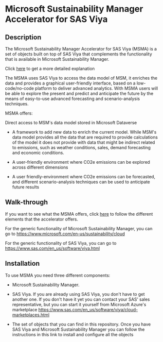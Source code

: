 # Microsoft Sustainability Manager Accelerator for SAS Viya

## Description

The Microsoft Sustainability Manager Accelerator for SAS Viya (MSMA) is
a set of objects built on top of SAS Viya that complements the
functionality that is available in Microsoft Sustainability Manager.

Click [here](WhatIsIt.md) to get a more detailed explanation 

The MSMA uses SAS Viya to access the data model of MSM, it enriches the
data and provides a graphical user-friendly interface, based on a
low-code/no-code platform to deliver advanced analytics. With MSMA users
will be able to explore the present and predict and anticipate the
future by the means of easy-to-use advanced forecasting and
scenario-analysis techniques.

MSMA offers:

 Direct access to MSM's data model stored in Microsoft Dataverse

-   A framework to add new data to enrich the current model. While MSM's
    data model provides all the data that are required to provide
    calculations of the model it does not provide with data that might
    be indirect related to emissions, such as weather conditions, sales,
    demand forecasting and economic conditions.

-   A user-friendly environment where CO2e emissions can be explored
    across different dimensions

-   A user friendly-environment where CO2e emissions can be forecasted,
    and different scenario-analysis techniques can be used to anticipate
    future results

## Walk-through

If you want to see what the MSMA offers, click [here](WhatIsIt.md) to follow the
different elements that the accelerator offers.

For the generic functionality of Microsoft Sustainability Manager, you
can go to <https://www.microsoft.com/en-us/sustainability/cloud>

For the generic functionality of SAS Viya, you can go to
<https://www.sas.com/en_us/software/viya.html>

## Installation

To use MSMA you need three different components:

- Microsoft Sustainability Manager.

- SAS Viya. If you are already using SAS Viya, you don't have to get
    another one. If you don't have it yet you can contact your SAS'
    sales representative, but you can start it yourself from Microsoft
    Azure's marketplace
    <https://www.sas.com/en_us/software/viya/cloud-marketplaces.html>

-   The set of objects that you can find in this repository. Once you
    have SAS Viya and Microsoft Sustainability Manager you can follow
    the instructions in this link to install and configure all the
    objects


